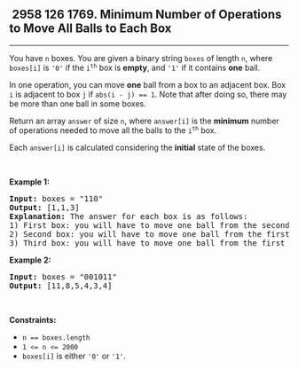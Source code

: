 <h2> 2958 126
1769. Minimum Number of Operations to Move All Balls to Each Box</h2><hr><div><p>You have <code>n</code> boxes. You are given a binary string <code>boxes</code> of length <code>n</code>, where <code>boxes[i]</code> is <code>'0'</code> if the <code>i<sup>th</sup></code> box is <strong>empty</strong>, and <code>'1'</code> if it contains <strong>one</strong> ball.</p>

<p>In one operation, you can move <strong>one</strong> ball from a box to an adjacent box. Box <code>i</code> is adjacent to box <code>j</code> if <code>abs(i - j) == 1</code>. Note that after doing so, there may be more than one ball in some boxes.</p>

<p>Return an array <code>answer</code> of size <code>n</code>, where <code>answer[i]</code> is the <strong>minimum</strong> number of operations needed to move all the balls to the <code>i<sup>th</sup></code> box.</p>

<p>Each <code>answer[i]</code> is calculated considering the <strong>initial</strong> state of the boxes.</p>

<p>&nbsp;</p>
<p><strong class="example">Example 1:</strong></p>

<pre><strong>Input:</strong> boxes = "110"
<strong>Output:</strong> [1,1,3]
<strong>Explanation:</strong> The answer for each box is as follows:
1) First box: you will have to move one ball from the second box to the first box in one operation.
2) Second box: you will have to move one ball from the first box to the second box in one operation.
3) Third box: you will have to move one ball from the first box to the third box in two operations, and move one ball from the second box to the third box in one operation.
</pre>

<p><strong class="example">Example 2:</strong></p>

<pre><strong>Input:</strong> boxes = "001011"
<strong>Output:</strong> [11,8,5,4,3,4]</pre>

<p>&nbsp;</p>
<p><strong>Constraints:</strong></p>

<ul>
	<li><code>n == boxes.length</code></li>
	<li><code>1 &lt;= n &lt;= 2000</code></li>
	<li><code>boxes[i]</code> is either <code>'0'</code> or <code>'1'</code>.</li>
</ul>
</div>